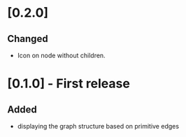 # [0.2.0]

## Changed

- Icon on node without children.

# [0.1.0] - First release

## Added

- displaying the graph structure based on primitive edges
